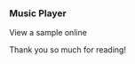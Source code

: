 ### Music Player

<a src="https://matintohidi.github.io/music-player/music-player">View a sample online</a>

Thank you so much for reading!
